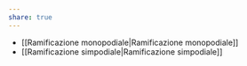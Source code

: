 ```yaml
---
share: true
---
```

- [[Ramificazione monopodiale|Ramificazione monopodiale]]
- [[Ramificazione simpodiale|Ramificazione simpodiale]]